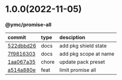 <a name="1.0.0"></a>
# 1.0.0(2022-11-05)
### @ymc/promise-all
commit|type|desciption
:----|:----|:----
[522dbbd26](https://github.com/ymc-github/js-idea/commit/5522dbbd264708bc7eefe595bef98038adb0f825)|docs|add pkg shield state
[7f9816303](https://github.com/ymc-github/js-idea/commit/17f9816303affed7df6cf9d56cf31f4ee2c7cbd5)|docs|add pkg scope at name
[1aa067a35](https://github.com/ymc-github/js-idea/commit/71aa067a352d934917713dca7b65a528e3b70ed6)|chore|update pack preset
[a514a880e](https://github.com/ymc-github/js-idea/commit/0a514a880eec5d9298e910728b3d1bcbc3b9a2fe)|feat|limit promise all